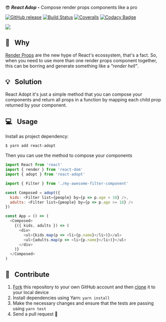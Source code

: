 :sunglasses: _**React Adop -**_ Compose render props components like a pro

[![GitHub release](https://img.shields.io/github/release/pedronauck/react-adopt.svg)]()
[![Build Status](https://travis-ci.org/pedronauck/react-adopt.svg?branch=master)](https://travis-ci.org/pedronauck/react-adopt)
[![Coveralls](https://img.shields.io/coveralls/pedronauck/react-adopt.svg)]()
[![Codacy Badge](https://api.codacy.com/project/badge/Grade/ebdcc3e942b14363a96438b41c770b32)](https://www.codacy.com/app/pedronauck/react-adopt?utm_source=github.com&utm_medium=referral&utm_content=pedronauck/react-adopt&utm_campaign=Badge_Grade)

![](https://i.imgflip.com/27euu2.jpg)

## 🧐 &nbsp; Why

[Render Props](https://reactjs.org/docs/render-props.html) are the new hype of React's ecossystem, that's a fact. So, when you need to use more than one render props component together, this can be borring and generate something like a *"render hell"*.

## 💡 &nbsp; Solution

React Adopt it's just a simple method that you can compose your components and return all props in a function by mapping each child prop returned by your component.

## 💻 &nbsp; Usage

Install as project dependency:

```bash
$ yarn add react-adopt
```

Then you can use the method to compose your components

```js
import React from 'react'
import { render } from 'react-dom'
import { adopt } from 'react-adopt'

import { Filter } from './my-awesome-filter-component'

const Composed = adopt({
  kids: <Filter list={people} by={p => p.age < 18} />,
  adults: <Filter list={people} by={p => p.age >= 18} />
})

const App = () => (
  <Composed>
    {({ kids, adults }) => (
      <div>
        <ul>{kids.map(p => <li>{p.name}</li>)}</ul>
        <ul>{adults.map(p => <li>{p.name}</li>)}</ul>
      </div>
    )}
  </Composed>
)
```

## 🕺 &nbsp; Contribute

1.  [Fork](https://help.github.com/articles/fork-a-repo/) this repository to your own GitHub account and then [clone](https://help.github.com/articles/cloning-a-repository/) it to your local device
2.  Install dependencies using Yarn: `yarn install`
3.  Make the necessary changes and ensure that the tests are passing using `yarn test`
4.  Send a pull request 🙌
